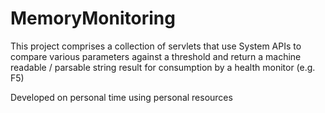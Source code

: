 # MemoryMonitoring

This project comprises a collection of servlets that use System APIs to compare various parameters against a threshold and return a machine readable / parsable string result for consumption by a health monitor (e.g. F5)

Developed on personal time using personal resources